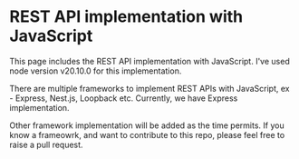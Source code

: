 # REST API implementation with JavaScript

This page includes the REST API implementation with JavaScript. I've used node version v20.10.0 for this implementation.

There are multiple frameworks to implement REST APIs with JavaScript, ex - Express, Nest.js, Loopback etc. Currently, we have Express implementation.

Other framework implementation will be added as the time permits. If you know a frameowrk, and want to contribute to this repo, please feel free to raise a pull request.
